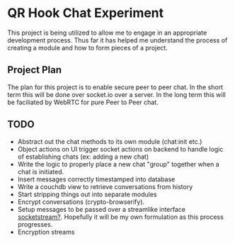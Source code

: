 QR Hook Chat Experiment
=======================

This project is being utilized to allow me to engage in an appropriate
development process. Thus far it has helped me understand the process of
creating a module and how to form pieces of a project.

## Project Plan ##
The plan for this project is to enable secure peer to peer chat. In the short
term this will be done over socket.io over a server. In the long term this will
be faciliated by WebRTC for pure Peer to Peer chat.

## TODO ##
- Abstract out the chat methods to its own module (chat:init etc.)
- Object actions on UI trigger socket actions on backend to handle logic of
  establishing chats (ex: adding a new chat)
- Write the logic to properly place a new chat "group" together when a chat is
  initiated.
- Insert messages correctly timestamped into database
- Write a couchdb view to retrieve conversations from history
- Start stripping things out into separate modules
- Encrypt conversations (crypto-browserify).
- Setup messages to be passed over a streamlike interface
  [socketstream?][socketstream]. Hopefully it will be my own formulation as this
  process progresses.
- Encryption streams

[socketstream]: https://github.com/socketstream/socketstream-0.4
